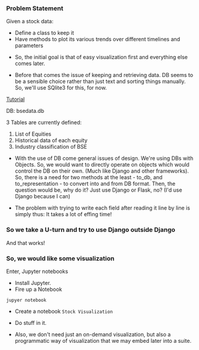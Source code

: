### Problem Statement

Given a stock data:

- Define a class to keep it
- Have methods to plot its various trends over different timelines and parameters

* So, the initial goal is that of easy visualization first and everything else comes later.

* Before that comes the issue of keeping and retrieving data. DB seems to be a sensible choice
rather than just text and sorting things manually. So, we'll use SQlite3 for this, for now.

[Tutorial](http://www.sqlitetutorial.net/sqlite-python/creating-database/)

DB: bsedata.db

3 Tables are currently defined:

1. List of Equities
2. Historical data of each equity
3. Industry classification of BSE

* With the use of DB come general issues of design. We're using DBs with Objects. So, we would want to
directly operate on objects which would control the DB on their own. (Much like Django and other frameworks).
So, there is a need for two methods at the least - to_db, and to_representation - to convert into and from DB format.
Then, the question would be, why do it? Just use Django or Flask, no? (I'd use Django because I can)

* The problem with trying to write each field after reading it line by line is simply thus: It takes a lot of effing time!

### So we take a U-turn and try to use Django outside Django

And that works!

### So, we would like some visualization

Enter, Jupyter notebooks

- Install Jupyter.
- Fire up a Notebook

```
jupyer notebook
```

- Create a notebook `Stock Visualization`
- Do stuff in it.

- Also, we don't need just an on-demand visualization, but also a programmatic way of visualization that we may embed later into a suite.
